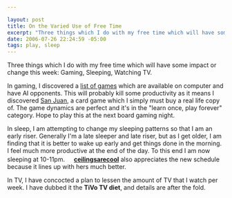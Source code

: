 ```yaml
--- 

layout: post
title: On the Varied Use of Free Time
excerpt: "Three things which I do with my free time which will have some impact or change this week: Gaming, Sleeping, Watching TV. "
date: 2006-07-26 22:24:59 -05:00
tags: play, sleep
---
```

Three things which I do with my free time which will have some impact or change this week: Gaming, Sleeping, Watching TV.

In gaming, I discovered a <a href="http://boardgamegeek.com/geeklist/8323">list of games</a> which are available on computer and have AI opponents.  This will probably kill some productivity as it means I discovered <a href="http://boardgamegeek.com/game/8217">San Juan</a>, a card game which I simply must buy a real life copy of.  The game dynamics are perfect and it's in the "learn once, play forever" category.  Hope to play this at the next board gaming night.

In sleep, I am attempting to change my sleeping patterns so that I am an early riser.  Generally I'm a late sleeper and late riser, but as I get older, I am finding that it is better to wake up early and get things done in the morning.  I feel much more productive at the end of the day.  To this end I am now sleeping at 10-11pm. <img class="alignnone" src="http://l-stat.livejournal.com/img/userinfo.gif" alt="" width="17" height="17" /><strong><a href="http://ceilingsarecool.livejournal.com">ceilingsarecool</a></strong> also appreciates the new schedule because it lines up with hers much better.

In TV, I have concocted a plan to lessen the amount of TV that I watch per week.  I have dubbed it the <strong>TiVo TV diet</strong>, and details are after the fold.
